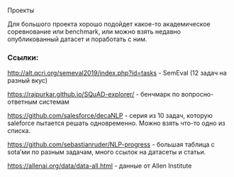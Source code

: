 Проекты

Для большого проекта хорошо подойдет какое-то академическое соревнование или benchmark, или можно взять недавно опубликованный датасет и поработать с ним. 
### Ссылки:

<http://alt.qcri.org/semeval2019/index.php?id=tasks> - SemEval (12 задач на разный вкус)

<https://rajpurkar.github.io/SQuAD-explorer/> - бенчмарк по вопросно-ответным системам 

<https://github.com/salesforce/decaNLP> - серия из 10 задач, которую saleforce пытается решать одновременно. Можно взять что-то одно из списка.

<https://github.com/sebastianruder/NLP-progress> - большая таблица с sota’ми по разным задачам, много ссылок на датасеты и статьи. 

<https://allenai.org/data/data-all.html> - данные от Allen Institute

